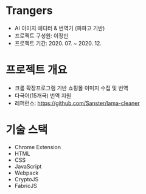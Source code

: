 # Trangers

- AI 이미지 에디터 & 번역기 (파파고 기반)
- 프로젝트 구성원: 이정빈
- 프로젝트 기간: 2020. 07. ~ 2020. 12.

# 프로젝트 개요

- 크롬 확장프로그램 기반 쇼핑몰 이미지 수집 및 번역
- 다국어(15개국) 번역 지원
- 레퍼런스: https://github.com/Sanster/lama-cleaner

# 기술 스택

- Chrome Extension
- HTML
- CSS
- JavaScript
- Webpack
- CryptoJS
- FabricJS
